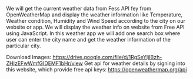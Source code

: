 We will get the current weather data from Fess API fey from OpenWeatherMap and display the weather information like Temperature,  Weather condition, Humidity and Wind Speed according to the city on our website or app.
We will display the weather info on website from Free API using JavaScript.
In this weather app we will add one search box where user can enter the city name and get the weather information of the particular city.

Download Images: https://drive.google.com/file/d/1RgSeYljIBzh-ZHIzEFwWmfGIDEMF1bHr/view
Get api for weather details by signing into this website, which provide free api keys:
https://openweathermap.org/api
